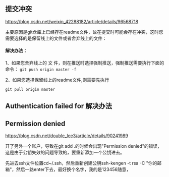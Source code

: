 

## 提交冲突

https://blog.csdn.net/weixin_42288182/article/details/96568718



主要原因是git仓库上已经存在readme文件，故在提交时可能会存在冲突，这时您需要选择的是保留线上的文件或者舍弃线上的文件：

#### 解决办法：

1、如果您舍弃线上的 文 件，则在推送时选择强制推送，强制推送需要执行下面的命令：
 `git push origin master -f`

2、如果您选择保留线上的readme文件,则需要先执行

```
git pull origin master
```



## Authentication failed for 解决办法



## Permission denied

https://blog.csdn.net/double_lee3/article/details/90241989

开了另外一个账户，导致在git add .的时候会出现"Permission denied"的错误，这是由于公钥失效的问题导致的，要重新添加一个公钥进去。









先进去ssh文件位置cd~/.ssh，然后重新创建公钥ssh-kengen -t rsa -C "你的邮箱"，然后一路enter下去，最好换个名字，我的是123456随意，



